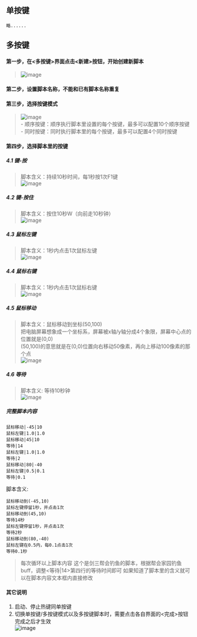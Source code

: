 ## 单按键
    略......
## 多按键
#### 第一步，在<多按键>界面点击<新建>按钮，开始创建新脚本  
>![image](https://user-images.githubusercontent.com/43092492/168429772-e8c9f310-4911-466e-89e0-37ce889703d9.png)  
#### 第二步，设置脚本名称，不能和已有脚本名称重复  
#### 第三步，选择按键模式  
>![image](https://user-images.githubusercontent.com/43092492/168429877-df7233a5-b946-4e1f-982f-96f1bcd76663.png)  
    - 顺序按键：顺序执行脚本里设置的每个按键，最多可以配置10个顺序按键  
    - 同时按键：同时执行脚本里的每个按键，最多可以配置4个同时按键  
#### 第四步，选择脚本里的按键
##### 4.1 键-按  
>脚本含义：持续10秒时间，每1秒按1次F1键  
>![image](https://user-images.githubusercontent.com/43092492/168430197-30218495-26d1-4e90-9652-6b1ea72fa039.png)  
##### 4.2 键-按住  
>脚本含义：按住10秒W（向前走10秒钟）   
>![image](https://user-images.githubusercontent.com/43092492/168430344-51181f30-b732-4572-bc9d-53a7e893dd93.png)  
##### 4.3 鼠标左键  
>脚本含义：1秒内点击1次鼠标左键  
>![image](https://user-images.githubusercontent.com/43092492/168430382-edd2ce9a-d778-4985-8a7c-44891585bc2e.png)  
##### 4.4 鼠标右键
>脚本含义：1秒内点击1次鼠标右键  
>![image](https://user-images.githubusercontent.com/43092492/168430412-13def859-783c-4cdf-b481-ce909d9b78fa.png)  
##### 4.5 鼠标移动
>脚本含义：鼠标移动到坐标(50,100)  
>把电脑屏幕想象成一个坐标系，屏幕被x轴/y轴分成4个象限，屏幕中心点的位置就是(0,0)  
>(50,100)的意思就是在(0,0)位置向右移动50像素，再向上移动100像素的那个点  
>![image](https://user-images.githubusercontent.com/43092492/168430449-8746b132-7934-459d-b020-4714d3e75156.png)  
##### 4.6 等待
>脚本含义: 等待10秒钟  
>![image](https://user-images.githubusercontent.com/43092492/168430716-940fe025-d2a3-49fe-9244-981764fb795d.png)
##### 完整脚本内容
```
鼠标移动|-45|10
鼠标左键|1.0|1.0
鼠标移动|45|10
等待|14
鼠标左键|1.0|1.0
等待|2
鼠标移动|80|-40
鼠标左键|0.5|0.1
等待|0.1
```
脚本含义:
```
鼠标移动到(-45,10)
鼠标左键停留1秒，并点击1次
鼠标移动到(45,10)
等待14秒
鼠标左键停留1秒，并点击1次
等待2秒
鼠标移动到(80,-40)
鼠标左键在0.5内，每0.1点击1次
等待0.1秒
```
>每次循环以上脚本内容
>这个是剑三帮会钓鱼的脚本，根据帮会家园钓鱼buff，调整<等待|14>第四行的等待时间即可
>如果知道了脚本里的含义就可以在脚本内容文本框内直接修改  

#### 其它说明
1. 启动、停止热键同单按键
2. 切换单按键/多按键模式以及多按键脚本时，需要点击各自界面的<完成>按钮完成之后才生效  
![image](https://user-images.githubusercontent.com/43092492/168429551-99839f87-b4e1-4f6a-9528-7ecc3bd6a177.png)



